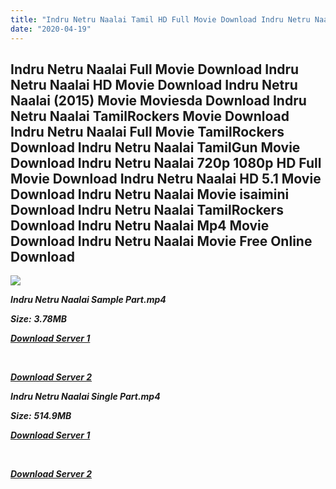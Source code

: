 ```yaml
---
title: "Indru Netru Naalai Tamil HD Full Movie Download Indru Netru Naalai Tamil HD Movie Download"
date: "2020-04-19"
---
```


## Indru Netru Naalai Full Movie Download Indru Netru Naalai HD Movie Download Indru Netru Naalai (2015) Movie Moviesda Download Indru Netru Naalai TamilRockers Movie Download Indru Netru Naalai Full Movie TamilRockers Download Indru Netru Naalai TamilGun Movie Download Indru Netru Naalai 720p 1080p HD Full Movie Download Indru Netru Naalai HD 5.1 Movie Download Indru Netru Naalai Movie isaimini Download Indru Netru Naalai TamilRockers Download Indru Netru Naalai Mp4 Movie Download Indru Netru Naalai Movie Free Online Download

![](https://images.moviebuff.com/0bef3f05-b7bc-4b8c-8b6b-6a7c209f8c5a?w=1000)

**_Indru Netru Naalai Sample Part.mp4_**

**_Size:_** **_3.78MB_**

**_[Download Server 1](http://s1.uptofiles.net//files/Tamil{300377c8a1a3ba2999b4bbe3381b1ea1a812b0b70d21946c68d529294a5c2999}202015{300377c8a1a3ba2999b4bbe3381b1ea1a812b0b70d21946c68d529294a5c2999}20Movies/Indru{300377c8a1a3ba2999b4bbe3381b1ea1a812b0b70d21946c68d529294a5c2999}20Netru{300377c8a1a3ba2999b4bbe3381b1ea1a812b0b70d21946c68d529294a5c2999}20Naalai{300377c8a1a3ba2999b4bbe3381b1ea1a812b0b70d21946c68d529294a5c2999}20(2015)/Indru{300377c8a1a3ba2999b4bbe3381b1ea1a812b0b70d21946c68d529294a5c2999}20Netru{300377c8a1a3ba2999b4bbe3381b1ea1a812b0b70d21946c68d529294a5c2999}20Naalai{300377c8a1a3ba2999b4bbe3381b1ea1a812b0b70d21946c68d529294a5c2999}20(640x360)/Indru{300377c8a1a3ba2999b4bbe3381b1ea1a812b0b70d21946c68d529294a5c2999}20Netru{300377c8a1a3ba2999b4bbe3381b1ea1a812b0b70d21946c68d529294a5c2999}20Naalai{300377c8a1a3ba2999b4bbe3381b1ea1a812b0b70d21946c68d529294a5c2999}20HD{300377c8a1a3ba2999b4bbe3381b1ea1a812b0b70d21946c68d529294a5c2999}20Sample.mp4)_**

**_[  
](http://s1.uptofiles.net//files/Tamil{300377c8a1a3ba2999b4bbe3381b1ea1a812b0b70d21946c68d529294a5c2999}202015{300377c8a1a3ba2999b4bbe3381b1ea1a812b0b70d21946c68d529294a5c2999}20Movies/Indru{300377c8a1a3ba2999b4bbe3381b1ea1a812b0b70d21946c68d529294a5c2999}20Netru{300377c8a1a3ba2999b4bbe3381b1ea1a812b0b70d21946c68d529294a5c2999}20Naalai{300377c8a1a3ba2999b4bbe3381b1ea1a812b0b70d21946c68d529294a5c2999}20(2015)/Indru{300377c8a1a3ba2999b4bbe3381b1ea1a812b0b70d21946c68d529294a5c2999}20Netru{300377c8a1a3ba2999b4bbe3381b1ea1a812b0b70d21946c68d529294a5c2999}20Naalai{300377c8a1a3ba2999b4bbe3381b1ea1a812b0b70d21946c68d529294a5c2999}20(640x360)/Indru{300377c8a1a3ba2999b4bbe3381b1ea1a812b0b70d21946c68d529294a5c2999}20Netru{300377c8a1a3ba2999b4bbe3381b1ea1a812b0b70d21946c68d529294a5c2999}20Naalai{300377c8a1a3ba2999b4bbe3381b1ea1a812b0b70d21946c68d529294a5c2999}20HD{300377c8a1a3ba2999b4bbe3381b1ea1a812b0b70d21946c68d529294a5c2999}20Sample.mp4)_**

**_[Download Server 2](http://s1.uptofiles.net//files/Tamil{300377c8a1a3ba2999b4bbe3381b1ea1a812b0b70d21946c68d529294a5c2999}202015{300377c8a1a3ba2999b4bbe3381b1ea1a812b0b70d21946c68d529294a5c2999}20Movies/Indru{300377c8a1a3ba2999b4bbe3381b1ea1a812b0b70d21946c68d529294a5c2999}20Netru{300377c8a1a3ba2999b4bbe3381b1ea1a812b0b70d21946c68d529294a5c2999}20Naalai{300377c8a1a3ba2999b4bbe3381b1ea1a812b0b70d21946c68d529294a5c2999}20(2015)/Indru{300377c8a1a3ba2999b4bbe3381b1ea1a812b0b70d21946c68d529294a5c2999}20Netru{300377c8a1a3ba2999b4bbe3381b1ea1a812b0b70d21946c68d529294a5c2999}20Naalai{300377c8a1a3ba2999b4bbe3381b1ea1a812b0b70d21946c68d529294a5c2999}20(640x360)/Indru{300377c8a1a3ba2999b4bbe3381b1ea1a812b0b70d21946c68d529294a5c2999}20Netru{300377c8a1a3ba2999b4bbe3381b1ea1a812b0b70d21946c68d529294a5c2999}20Naalai{300377c8a1a3ba2999b4bbe3381b1ea1a812b0b70d21946c68d529294a5c2999}20HD{300377c8a1a3ba2999b4bbe3381b1ea1a812b0b70d21946c68d529294a5c2999}20Sample.mp4)_**

**_Indru Netru Naalai Single Part.mp4_**

**_Size:_** **_514.9MB_**

**_[Download Server 1](http://s1.uptofiles.net//files/Tamil{300377c8a1a3ba2999b4bbe3381b1ea1a812b0b70d21946c68d529294a5c2999}202015{300377c8a1a3ba2999b4bbe3381b1ea1a812b0b70d21946c68d529294a5c2999}20Movies/Indru{300377c8a1a3ba2999b4bbe3381b1ea1a812b0b70d21946c68d529294a5c2999}20Netru{300377c8a1a3ba2999b4bbe3381b1ea1a812b0b70d21946c68d529294a5c2999}20Naalai{300377c8a1a3ba2999b4bbe3381b1ea1a812b0b70d21946c68d529294a5c2999}20(2015)/Indru{300377c8a1a3ba2999b4bbe3381b1ea1a812b0b70d21946c68d529294a5c2999}20Netru{300377c8a1a3ba2999b4bbe3381b1ea1a812b0b70d21946c68d529294a5c2999}20Naalai{300377c8a1a3ba2999b4bbe3381b1ea1a812b0b70d21946c68d529294a5c2999}20(640x360)/Indru{300377c8a1a3ba2999b4bbe3381b1ea1a812b0b70d21946c68d529294a5c2999}20Netru{300377c8a1a3ba2999b4bbe3381b1ea1a812b0b70d21946c68d529294a5c2999}20Naalai{300377c8a1a3ba2999b4bbe3381b1ea1a812b0b70d21946c68d529294a5c2999}20HD.mp4)_**

**_[  
](http://s1.uptofiles.net//files/Tamil{300377c8a1a3ba2999b4bbe3381b1ea1a812b0b70d21946c68d529294a5c2999}202015{300377c8a1a3ba2999b4bbe3381b1ea1a812b0b70d21946c68d529294a5c2999}20Movies/Indru{300377c8a1a3ba2999b4bbe3381b1ea1a812b0b70d21946c68d529294a5c2999}20Netru{300377c8a1a3ba2999b4bbe3381b1ea1a812b0b70d21946c68d529294a5c2999}20Naalai{300377c8a1a3ba2999b4bbe3381b1ea1a812b0b70d21946c68d529294a5c2999}20(2015)/Indru{300377c8a1a3ba2999b4bbe3381b1ea1a812b0b70d21946c68d529294a5c2999}20Netru{300377c8a1a3ba2999b4bbe3381b1ea1a812b0b70d21946c68d529294a5c2999}20Naalai{300377c8a1a3ba2999b4bbe3381b1ea1a812b0b70d21946c68d529294a5c2999}20(640x360)/Indru{300377c8a1a3ba2999b4bbe3381b1ea1a812b0b70d21946c68d529294a5c2999}20Netru{300377c8a1a3ba2999b4bbe3381b1ea1a812b0b70d21946c68d529294a5c2999}20Naalai{300377c8a1a3ba2999b4bbe3381b1ea1a812b0b70d21946c68d529294a5c2999}20HD.mp4)_**

**_[Download Server 2](http://s1.uptofiles.net//files/Tamil{300377c8a1a3ba2999b4bbe3381b1ea1a812b0b70d21946c68d529294a5c2999}202015{300377c8a1a3ba2999b4bbe3381b1ea1a812b0b70d21946c68d529294a5c2999}20Movies/Indru{300377c8a1a3ba2999b4bbe3381b1ea1a812b0b70d21946c68d529294a5c2999}20Netru{300377c8a1a3ba2999b4bbe3381b1ea1a812b0b70d21946c68d529294a5c2999}20Naalai{300377c8a1a3ba2999b4bbe3381b1ea1a812b0b70d21946c68d529294a5c2999}20(2015)/Indru{300377c8a1a3ba2999b4bbe3381b1ea1a812b0b70d21946c68d529294a5c2999}20Netru{300377c8a1a3ba2999b4bbe3381b1ea1a812b0b70d21946c68d529294a5c2999}20Naalai{300377c8a1a3ba2999b4bbe3381b1ea1a812b0b70d21946c68d529294a5c2999}20(640x360)/Indru{300377c8a1a3ba2999b4bbe3381b1ea1a812b0b70d21946c68d529294a5c2999}20Netru{300377c8a1a3ba2999b4bbe3381b1ea1a812b0b70d21946c68d529294a5c2999}20Naalai{300377c8a1a3ba2999b4bbe3381b1ea1a812b0b70d21946c68d529294a5c2999}20HD.mp4)_**
